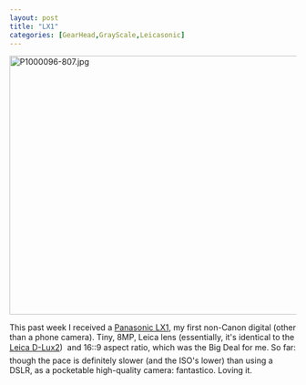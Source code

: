 ```yaml
---
layout: post
title: "LX1"
categories: [GearHead,GrayScale,Leicasonic]
---
```

<img alt="P1000096-807.jpg" src="http://www.botzilla.com/blog/archives/pix2006/P1000096-807.jpg" width="807" height="454" border="0" title="LX1" />

This past week I received a <a href="http://panasonic.jp/dc/lx1/">Panasonic LX1</a>, my first non-Canon digital (other than a phone camera). Tiny, 8MP, Leica lens (essentially, it's identical to the <a href="http://www.leica-camera.com/digitalekameras/dlux2/index.html">Leica D-Lux2</a>) &#151; and 16::9 aspect ratio, which was the Big Deal for me. So far: though the pace is definitely slower (and the ISO's lower) than using a DSLR, as a pocketable high-quality camera: fantastico. Loving it.


